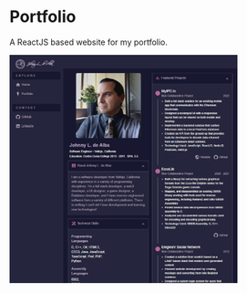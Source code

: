 # Portfolio
A ReactJS based website for my portfolio.

<img src="https://raw.githubusercontent.com/JohnnyLdeAlba/portfolio/main/portfolio-website.png" alt="" style="width: 400px;" />
